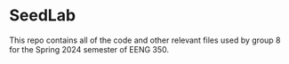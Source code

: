 # SeedLab

This repo contains all of the code and other relevant files used by group 8 for the Spring 2024 semester of EENG 350.

